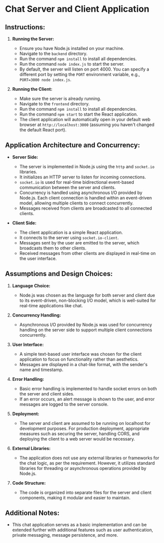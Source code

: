 # Chat Server and Client Application

## Instructions:

1. **Running the Server:**
   - Ensure you have Node.js installed on your machine.
   - Navigate to the `backend` directory.
   - Run the command `npm install` to install all dependencies.
   - Run the command `node index.js` to start the server.
   - By default, the server will listen on port 4000. You can specify a different port by setting the `PORT` environment variable, e.g., `PORT=3000 node index.js`.

2. **Running the Client:**
   - Make sure the server is already running.
   - Navigate to the `frontend` directory.
   - Run the command `npm install` to install all dependencies.
   - Run the command `npm start` to start the React application.
   - The client application will automatically open in your default web browser at `http://localhost:3000` (assuming you haven't changed the default React port).

## Application Architecture and Concurrency:

- **Server Side:**
  - The server is implemented in Node.js using the `http` and `socket.io` libraries.
  - It initializes an HTTP server to listen for incoming connections.
  - `socket.io` is used for real-time bidirectional event-based communication between the server and clients.
  - Concurrency is handled using asynchronous I/O provided by Node.js. Each client connection is handled within an event-driven model, allowing multiple clients to connect concurrently.
  - Messages received from clients are broadcasted to all connected clients.

- **Client Side:**
  - The client application is a simple React application.
  - It connects to the server using `socket.io-client`.
  - Messages sent by the user are emitted to the server, which broadcasts them to other clients.
  - Received messages from other clients are displayed in real-time on the user interface.

## Assumptions and Design Choices:

1. **Language Choice:**
   - Node.js was chosen as the language for both server and client due to its event-driven, non-blocking I/O model, which is well-suited for real-time applications like chat.

2. **Concurrency Handling:**
   - Asynchronous I/O provided by Node.js was used for concurrency handling on the server side to support multiple client connections concurrently.

3. **User Interface:**
   - A simple text-based user interface was chosen for the client application to focus on functionality rather than aesthetics.
   - Messages are displayed in a chat-like format, with the sender's name and timestamp.

4. **Error Handling:**
   - Basic error handling is implemented to handle socket errors on both the server and client sides.
   - If an error occurs, an alert message is shown to the user, and error messages are logged to the server console.

5. **Deployment:**
   - The server and client are assumed to be running on localhost for development purposes. For production deployment, appropriate measures such as securing the server, handling CORS, and deploying the client to a web server would be necessary.

6. **External Libraries:**
   - The application does not use any external libraries or frameworks for the chat logic, as per the requirement. However, it utilizes standard libraries for threading or asynchronous operations provided by Node.js.

7. **Code Structure:**
   - The code is organized into separate files for the server and client components, making it modular and easier to maintain.

## Additional Notes:

- This chat application serves as a basic implementation and can be extended further with additional features such as user authentication, private messaging, message persistence, and more.
